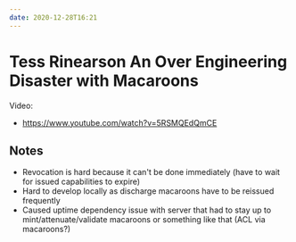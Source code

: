 ```yaml
---
date: 2020-12-28T16:21
---
```


# Tess Rinearson An Over Engineering Disaster with Macaroons

Video:

- https://www.youtube.com/watch?v=5RSMQEdQmCE

## Notes

- Revocation is hard because it can't be done immediately (have to wait for
  issued capabilities to expire)
- Hard to develop locally as discharge macaroons have to be reissued frequently
- Caused uptime dependency issue with server that had to stay up to
  mint/attenuate/validate macaroons or something like that (ACL via macaroons?)
